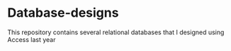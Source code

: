 # Database-designs
This repository contains several relational databases that I designed using Access last year
